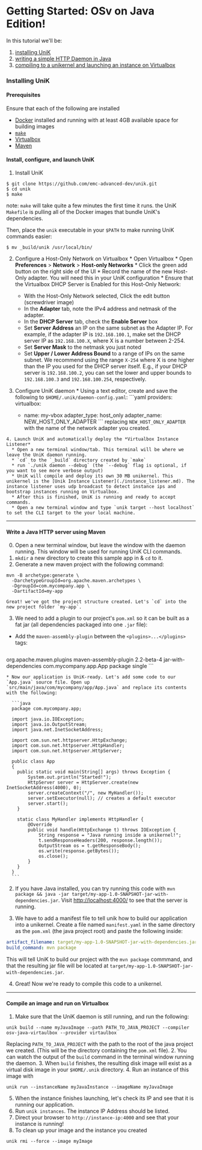 # Getting Started: OSv on Java Edition!

In this tutorial we'll be:
  1. [installing UniK](getting_started_java.md#installing-unik)
  2. [writing a simple HTTP Daemon in Java](getting_started_java.md#write-a-java-http-server-using-maven)
  3. [compiling to a unikernel and launching an instance on Virtualbox](getting_started_java.md#compile-an-image-and-run-on-virtualbox)

### Installing UniK
#### Prerequisites
Ensure that each of the following are installed
- [Docker](http://www.docker.com/) installed and running with at least 4GB available space for building images
- [`make`](https://www.gnu.org/software/make/)
- [Virtualbox](https://www.virtualbox.org/)
- [Maven](https://maven.apache.org/download.cgi)

#### Install, configure, and launch UniK
1. Install UniK
  ```
  $ git clone https://github.com/emc-advanced-dev/unik.git
  $ cd unik
  $ make
  ```
  note: `make` will take quite a few minutes the first time it runs. the UniK `Makefile` is pulling all of the Docker images that bundle UniK's dependencies.

  Then, place the `unik` executable in your `$PATH` to make running UniK commands easier:
  ```
  $ mv _build/unik /usr/local/bin/
  ```

  2. Configure a Host-Only Network on Virtualbox
    * Open Virtualbox
    * Open **Preferences** > **Network** > **Host-only Networks**
    * Click the green add button on the right side of the UI
    * Record the name of the new Host-Only adapter. You will need this in your UniK configuration
    * Ensure that the Virtualbox DHCP Server is Enabled for this Host-Only Network:
      * With the Host-Only Network selected, Click the edit button (screwdriver image)
      * In the **Adapter** tab, note the IPv4 address and netmask of the adapter.
      * In the **DHCP Server** tab, check the **Enable Server** box
      * Set **Server Address** an IP on the same subnet as the Adapter IP. For example, if the adapter IP is `192.168.100.1`, make set the DHCP server IP as `192.168.100.X`, where X is a number between 2-254.
      * Set **Server Mask** to the netmask you just noted
      * Set **Upper / Lower Address Bound** to a range of IPs on the same subnet. We recommend using the range `X-254` where X is one higher than the IP you used for the DHCP server itself. E.g., if your DHCP server is `192.168.100.2`, you can set the lower and upper bounds to `192.168.100.3` and `192.168.100.254`, respectively.

  3. Configure UniK daemon
    * Using a text editor, create and save the following to `$HOME/.unik/daemon-config.yaml`:
    ```yaml
    providers:
      virtualbox:
        - name: my-vbox
          adapter_type: host_only
          adapter_name: NEW_HOST_ONLY_ADAPTER
    ```
    replacing `NEW_HOST_ONLY_ADAPTER` with the name of the network adapter you created.

    4. Launch UniK and automatically deploy the *Virtualbox Instance Listener*
      * Open a new terminal window/tab. This terminal will be where we leave the UniK daemon running.
      * `cd` to the `_build` directory created by `make`
      * run `./unik daemon --debug` (the `--debug` flag is optional, if you want to see more verbose output)
      * UniK will compile and deploy its own 30 MB unikernel. This unikernel is the [Unik Instance Listener](./instance_listener.md). The instance listener uses udp broadcast to detect instance ips and bootstrap instances running on Virtualbox.
      * After this is finished, UniK is running and ready to accept commands.
      * Open a new terminal window and type `unik target --host localhost` to set the CLI target to the your local machine.

---

#### Write a Java HTTP server using Maven
0. Open a new terminal window, but leave the window with the daemon running. This window will be used for running UniK CLI commands.
1. `mkdir` a new directory to create this sample app in & `cd` to it.
2. Generate a new maven project with the following command:

  ```
  mvn -B archetype:generate \
    -DarchetypeGroupId=org.apache.maven.archetypes \
    -DgroupId=com.mycompany.app \
    -DartifactId=my-app
  ```

    Great! we've got the project structure created. Let's `cd` into the new project folder `my-app`.

3. We need to add a plugin to our project's `pom.xml` so it can be built as a fat jar (all dependencies packaged into one `.jar` file):
  * Add the `maven-assembly-plugin` between the `<plugins>...</plugins>` tags:
    ```xml
<plugins>
       <plugin>
          <groupId>org.apache.maven.plugins</groupId>
          <artifactId>maven-assembly-plugin</artifactId>
          <version>2.2-beta-4</version>
          <configuration>
            <descriptorRefs>
              <descriptorRef>jar-with-dependencies</descriptorRef>
            </descriptorRefs>
            <archive>
              <manifest>
                <mainClass>com.mycompany.app.App</mainClass>
              </manifest>
            </archive>
          </configuration>
          <executions>
            <execution>
              <phase>package</phase>
              <goals>
                <goal>single</goal>
              </goals>
            </execution>
          </executions>
       </plugin>
<plugins>
    ```

    * Now our application is UniK-ready. Let's add some code to our `App.java` source file. Open up `src/main/java/com/mycompany/app/App.java` and replace its contents with the following:

      ```java
      package com.mycompany.app;

      import java.io.IOException;
      import java.io.OutputStream;
      import java.net.InetSocketAddress;

      import com.sun.net.httpserver.HttpExchange;
      import com.sun.net.httpserver.HttpHandler;
      import com.sun.net.httpserver.HttpServer;

      public class App
      {
        public static void main(String[] args) throws Exception {
            System.out.println("Started!");
            HttpServer server = HttpServer.create(new InetSocketAddress(4000), 0);
            server.createContext("/", new MyHandler());
            server.setExecutor(null); // creates a default executor
            server.start();
        }

        static class MyHandler implements HttpHandler {
            @Override
            public void handle(HttpExchange t) throws IOException {
                String response = "Java running inside a unikernel!";
                t.sendResponseHeaders(200, response.length());
                OutputStream os = t.getResponseBody();
                os.write(response.getBytes());
                os.close();
            }
        }
      }     
      ```

2. If you have Java installed, you can try running this code with `mvn package && java -jar target/my-app-1.0-SNAPSHOT-jar-with-dependencies.jar`. Visit [http://localhost:4000/](http://localhost:4000/) to see that the server is running.

3. We have to add a manifest file to tell unik how to build our application into a unikernel. Create a file named `manifest.yaml` in the same directory as the `pom.xml` (the java project root) and paste the following inside:
  ```yaml
artifact_filename: target/my-app-1.0-SNAPSHOT-jar-with-dependencies.jar
build_command: mvn package
  ```
  This will tell UniK to build our project with the `mvn package` commmand, and that the resulting jar file will be located at `target/my-app-1.0-SNAPSHOT-jar-with-dependencies.jar`.

4. Great! Now we're ready to compile this code to a unikernel.

---

#### Compile an image and run on Virtualbox

1. Make sure that the UniK daemon is still running, and run the following:
  ```
  unik build --name myJavaImage --path PATH_TO_JAVA_PROJECT --compiler osv-java-virtaulbox --provider virtaulbox
  ```
  Replacing `PATH_TO_JAVA_PROJECT` with the path to the root of the java project we created. (This will be the directory containing the `pom.xml` file).
2. You can watch the output of the `build` command in the terminal window running the daemon.
3. When `build` finishes, the resulting disk image will exist as a virtual disk image in your `$HOME/.unik` directory.
4. Run an instance of this image with
  ```
  unik run --instanceName myJavaInstance --imageName myJavaImage
  ```
5. When the instance finishes launching, let's check its IP and see that it is running our application.
6. Run `unik instances`. The instance IP Address should be listed.
7. Direct your browser to `http://instance-ip:4000` and see that your instance is running!
8. To clean up your image and the instance you created
  ```
  unik rmi --force --image myImage
  ```
